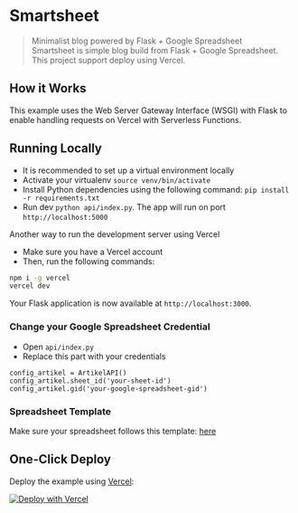 # Smartsheet
> Minimalist blog powered by Flask + Google Spreadsheet  
Smartsheet is simple blog build from Flask + Google Spreadsheet. This project support deploy using Vercel.

## How it Works

This example uses the Web Server Gateway Interface (WSGI) with Flask to enable handling requests on Vercel with Serverless Functions.

## Running Locally
- It is recommended to set up a virtual environment locally
- Activate your virtualenv `source venv/bin/activate`
- Install Python dependencies using the following command: `pip install -r requirements.txt`
- Run dev `python api/index.py`. The app will run on port `http://localhost:5000`

Another way to run the development server using Vercel
- Make sure you have a Vercel account
- Then, run the following commands:
```bash
npm i -g vercel
vercel dev
```
Your Flask application is now available at `http://localhost:3000`.

### Change your Google Spreadsheet Credential
- Open `api/index.py`
- Replace this part with your credentials
```
config_artikel = ArtikelAPI()
config_artikel.sheet_id('your-sheet-id')
config_artikel.gid('your-google-spreadsheet-gid')
```

### Spreadsheet Template
Make sure your spreadsheet follows this template: [here](https://docs.google.com/spreadsheets/d/14EXDQFZ3w3m20W1w3EBl0MGCO9hxNz63ZWhC4tQewYY/edit?gid=710523043#gid=710523043)

## One-Click Deploy

Deploy the example using [Vercel](https://vercel.com?utm_source=github&utm_medium=readme&utm_campaign=vercel-examples):

[![Deploy with Vercel](https://vercel.com/button)](https://vercel.com/new/clone?repository-url=https%3A%2F%2Fgithub.com%2Fvercel%2Fexamples%2Ftree%2Fmain%2Fpython%2Fflask3&demo-title=Flask%203%20%2B%20Vercel&demo-description=Use%20Flask%203%20on%20Vercel%20with%20Serverless%20Functions%20using%20the%20Python%20Runtime.&demo-url=https%3A%2F%2Fflask3-python-template.vercel.app%2F&demo-image=https://assets.vercel.com/image/upload/v1669994156/random/flask.png)
